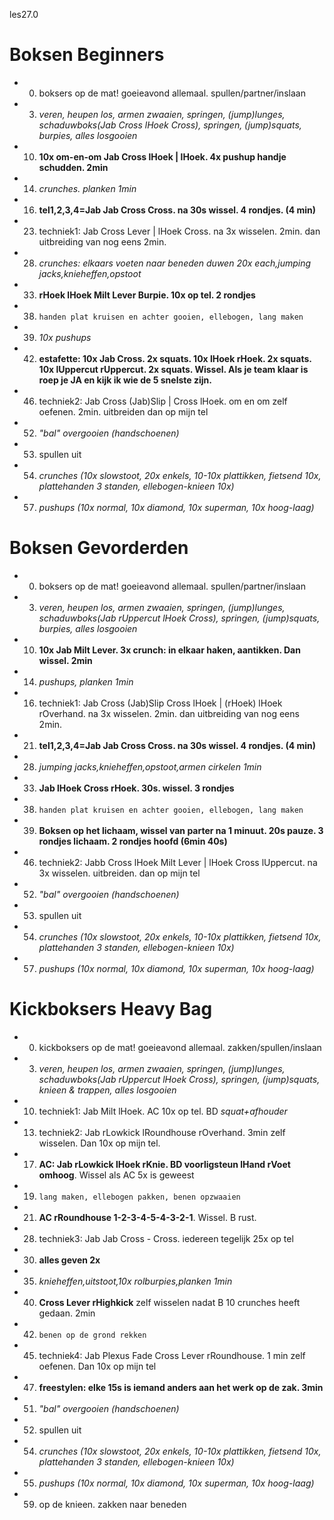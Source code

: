 les27.0

# Boksen Beginners

  - 00) boksers op de mat! goeieavond allemaal. spullen/partner/inslaan
  - 03) *veren, heupen los, armen zwaaien, springen, (jump)lunges, schaduwboks(Jab Cross lHoek Cross), springen, (jump)squats, burpies, alles losgooien*
  - 10) **10x om-en-om Jab Cross lHoek | lHoek. 4x pushup handje schudden. 2min**
  - 14) *crunches. planken 1min*
  - 16) **tel1,2,3,4=Jab Jab Cross Cross. na 30s wissel. 4 rondjes. (4 min)**
  - 23) techniek1: Jab Cross Lever | lHoek Cross. na 3x wisselen. 2min. dan uitbreiding van nog eens 2min.
  - 28) *crunches: elkaars voeten naar beneden duwen 20x each,jumping jacks,knieheffen,opstoot*
  - 33) **rHoek lHoek Milt Lever Burpie. 10x op tel. 2 rondjes**
  - 38) `handen plat kruisen en achter gooien, ellebogen, lang maken`
  - 39) *10x pushups*
  - 42) **estafette: 10x Jab Cross. 2x squats. 10x lHoek rHoek. 2x squats. 10x lUppercut rUppercut. 2x squats. Wissel. Als je team klaar is roep je JA en kijk ik wie de 5 snelste zijn.**
  - 46) techniek2: Jab Cross (Jab)Slip | Cross lHoek. om en om zelf oefenen. 2min. uitbreiden dan op mijn tel
  - 52) *"bal" overgooien (handschoenen)*
  - 53) spullen uit
  - 54) *crunches (10x slowstoot, 20x enkels, 10-10x plattikken, fietsend 10x, plattehanden 3 standen, ellebogen-knieen 10x)*
  - 57) *pushups (10x normal, 10x diamond, 10x superman, 10x hoog-laag)*

# Boksen Gevorderden

  - 00) boksers op de mat! goeieavond allemaal. spullen/partner/inslaan
  - 03) *veren, heupen los, armen zwaaien, springen, (jump)lunges, schaduwboks(Jab rUppercut lHoek Cross), springen, (jump)squats, burpies, alles losgooien*
  - 10) **10x Jab Milt Lever. 3x crunch: in elkaar haken, aantikken. Dan wissel. 2min**
  - 14) *pushups, planken 1min*
  - 16) techniek1: Jab Cross (Jab)Slip Cross lHoek | (rHoek) lHoek rOverhand. na 3x wisselen. 2min. dan uitbreiding van nog eens 2min.
  - 21) **tel1,2,3,4=Jab Jab Cross Cross. na 30s wissel. 4 rondjes. (4 min)**
  - 28) *jumping jacks,knieheffen,opstoot,armen cirkelen 1min*
  - 33) **Jab lHoek Cross rHoek. 30s. wissel. 3 rondjes**
  - 38) `handen plat kruisen en achter gooien, ellebogen, lang maken`
  - 39) **Boksen op het lichaam, wissel van parter na 1 minuut. 20s pauze. 3 rondjes lichaam. 2 rondjes hoofd (6min 40s)**
  - 46) techniek2: Jabb Cross lHoek Milt Lever | lHoek Cross lUppercut. na 3x wisselen. uitbreiden. dan op mijn tel
  - 52) *"bal" overgooien (handschoenen)*
  - 53) spullen uit
  - 54) *crunches (10x slowstoot, 20x enkels, 10-10x plattikken, fietsend 10x, plattehanden 3 standen, ellebogen-knieen 10x)*
  - 57) *pushups (10x normal, 10x diamond, 10x superman, 10x hoog-laag)*

# Kickboksers Heavy Bag

  - 00) kickboksers op de mat! goeieavond allemaal. zakken/spullen/inslaan
  - 03) *veren, heupen los, armen zwaaien, springen, (jump)lunges, schaduwboks(Jab rUppercut lHoek Cross), springen, (jump)squats, knieen & trappen, alles losgooien*
  - 10) techniek1: Jab Milt lHoek. AC 10x op tel. BD *squat+afhouder*
  - 13) techniek2: Jab rLowkick lRoundhouse rOverhand. 3min zelf wisselen. Dan 10x op mijn tel.
  - 17) **AC: Jab rLowkick lHoek rKnie. BD voorligsteun lHand rVoet omhoog**. Wissel als AC 5x is geweest
  - 19) `lang maken, ellebogen pakken, benen opzwaaien`
  - 21) **AC rRoundhouse 1-2-3-4-5-4-3-2-1**. Wissel. B rust.
  - 28) techniek3: Jab Jab Cross - Cross. iedereen tegelijk 25x op tel
  - 30) **alles geven 2x**
  - 35) *knieheffen,uitstoot,10x rolburpies,planken 1min*
  - 40) **Cross Lever rHighkick** zelf wisselen nadat B 10 crunches heeft gedaan. 2min
  - 42) `benen op de grond rekken`
  - 45) techniek4: Jab Plexus Fade Cross Lever rRoundhouse. 1 min zelf oefenen. Dan 10x op mijn tel
  - 47) **freestylen: elke 15s is iemand anders aan het werk op de zak. 3min**
  - 51) *"bal" overgooien (handschoenen)*
  - 52) spullen uit
  - 54) *crunches (10x slowstoot, 20x enkels, 10-10x plattikken, fietsend 10x, plattehanden 3 standen, ellebogen-knieen 10x)*
  - 55) *pushups (10x normal, 10x diamond, 10x superman, 10x hoog-laag)*
  - 59) op de knieen. zakken naar beneden
